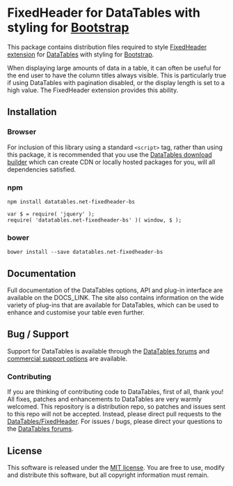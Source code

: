 # FixedHeader for DataTables with styling for [Bootstrap](http://getbootstrap.com/)

This package contains distribution files required to
style [FixedHeader extension](https://datatables.net/extensions/fixedheader) for [DataTables](https://datatables.net/)
with styling for [Bootstrap](http://getbootstrap.com/).

When displaying large amounts of data in a table, it can often be useful for the end user to have the column titles
always visible. This is particularly true if using DataTables with pagination disabled, or the display length is set to
a high value. The FixedHeader extension provides this ability.

## Installation

### Browser

For inclusion of this library using a standard `<script>` tag, rather than using this package, it is recommended that
you use the [DataTables download builder](//datatables.net/download) which can create CDN or locally hosted packages for
you, will all dependencies satisfied.

### npm

```
npm install datatables.net-fixedheader-bs
```

```
var $ = require( 'jquery' );
require( 'datatables.net-fixedheader-bs' )( window, $ );
```

### bower

```
bower install --save datatables.net-fixedheader-bs
```

## Documentation

Full documentation of the DataTables options, API and plug-in interface are available on the DOCS_LINK. The site also
contains information on the wide variety of plug-ins that are available for DataTables, which can be used to enhance and
customise your table even further.

## Bug / Support

Support for DataTables is available through the [DataTables forums](//datatables.net/forums)
and [commercial support options](//datatables.net/support) are available.

### Contributing

If you are thinking of contributing code to DataTables, first of all, thank you! All fixes, patches and enhancements to
DataTables are very warmly welcomed. This repository is a distribution repo, so patches and issues sent to this repo
will not be accepted. Instead, please direct pull requests to
the [DataTables/FixedHeader](http://github.com/DataTables/FixedHeader). For issues / bugs, please direct your questions
to the [DataTables forums](//datatables.net/forums).

## License

This software is released under the [MIT license](//datatables.net/license). You are free to use, modify and distribute
this software, but all copyright information must remain.
